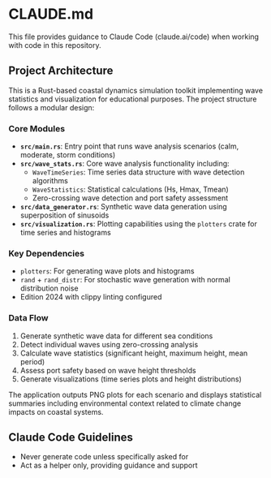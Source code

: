 # CLAUDE.md

This file provides guidance to Claude Code (claude.ai/code) when working with code in this repository.

## Project Architecture

This is a Rust-based coastal dynamics simulation toolkit implementing wave statistics and visualization for educational purposes. The project structure follows a modular design:

### Core Modules
- **`src/main.rs`**: Entry point that runs wave analysis scenarios (calm, moderate, storm conditions)
- **`src/wave_stats.rs`**: Core wave analysis functionality including:
  - `WaveTimeSeries`: Time series data structure with wave detection algorithms
  - `WaveStatistics`: Statistical calculations (Hs, Hmax, Tmean)
  - Zero-crossing wave detection and port safety assessment
- **`src/data_generator.rs`**: Synthetic wave data generation using superposition of sinusoids
- **`src/visualization.rs`**: Plotting capabilities using the `plotters` crate for time series and histograms

### Key Dependencies
- `plotters`: For generating wave plots and histograms
- `rand` + `rand_distr`: For stochastic wave generation with normal distribution noise
- Edition 2024 with clippy linting configured

### Data Flow
1. Generate synthetic wave data for different sea conditions
2. Detect individual waves using zero-crossing analysis
3. Calculate wave statistics (significant height, maximum height, mean period)
4. Assess port safety based on wave height thresholds
5. Generate visualizations (time series plots and height distributions)

The application outputs PNG plots for each scenario and displays statistical summaries including environmental context related to climate change impacts on coastal systems.

## Claude Code Guidelines

- Never generate code unless specifically asked for
- Act as a helper only, providing guidance and support
